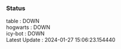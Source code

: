 ### Status


table : DOWN  
hogwarts : DOWN  
icy-bot : DOWN  
Latest Update : 2024-01-27 15:06:23.154440
